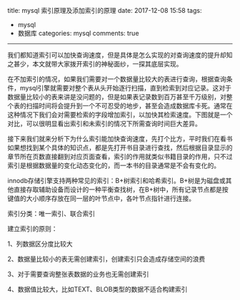 title: mysql 索引原理及添加索引的原理
date: 2017-12-08 15:58
tags:
- mysql
- 数据库
categories: mysql
comments: true

---
我们都知道索引可以加快查询速度，但是具体是怎么实现的对查询速度的提升却知之甚少，本文就带大家拨开索引的神秘面纱，一探其底层实现。

在不加索引的情况，如果我们需要对一个数据量比较大的表进行查询，根据查询条件，mysql引擎就需要对整个表从头开始逐行扫描，直到检索到对应记录。这对于数据量比较小的表来讲是没问题的，但是如果表记录数到百万甚至千万级别，对整个表的扫描时间将会提升到一个不可忍受的地步，甚至会造成数据库卡死。通常在这种情况下我们会对需要检索的字段增加索引，以加快其检索速度。下图就是一个对比，可以很明显看出索引和未索引的情况下所需查询时间巨大差异。


接下来我们就来分析下为什么索引能加快查询速度，先打个比方，平时我们在看书如果想找到某个具体的知识点，都是先打开书目录进行查找，然后根据目录显示的章节所在页数直接翻到对应页面查看，索引的作用就类似书籍目录的作用，只不过索引是根据数据量的变化动态变化的，而一本书的目录通常是不会有变化的。

innodb存储引擎支持两种常见的索引：B+树索引和哈希索引。B+树是为磁盘或其他直接存取辅助设备而设计的一种平衡查找树，在B+树中，所有记录节点都是按键值的大小顺序存放在同一层的叶节点中，各叶节点指针进行连接。

索引分类：唯一索引、联合索引

建立索引的原则：

1、列数据区分度比较大

2、数据量比较小的表无需创建索引，创建索引只会造成存储空间的浪费

3、对于需要查询整张表数据的业务也无需创建索引

4、数据值比较大，比如TEXT、BLOB类型的数据不适合构建索引
